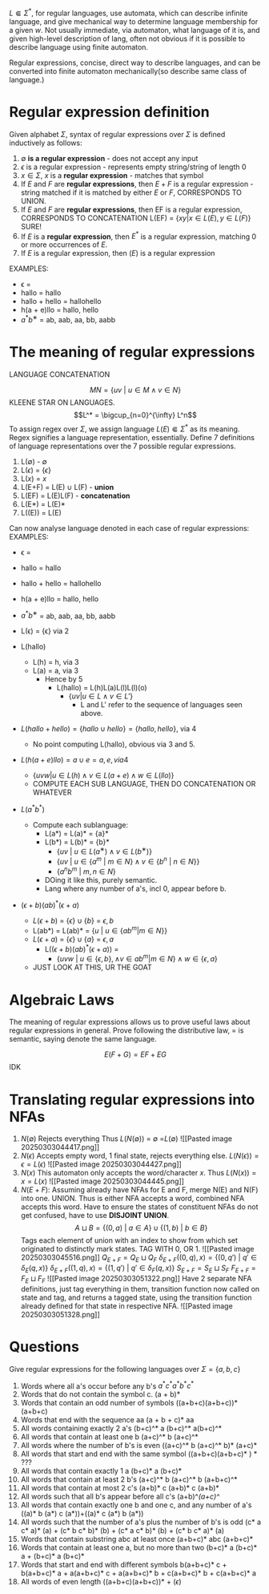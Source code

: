 $L \Subset \Sigma^*$, for regular languages, use automata, which can describe infinite language, and give mechanical way to determine language membership for a given $w$. Not usually immediate, via automaton, what language of it is, and given high-level description of lang, often not obvious if it is possible to describe language using finite automaton.

Regular expressions, concise, direct way to describe languages, and can be converted into finite automaton mechanically(so describe same class of language.)

# Regular expression definition
Given alphabet $\Sigma$, syntax of regular expressions over $\Sigma$ is defined inductively as follows: 
1. $\emptyset$ **is a regular expression** - does not accept any input
2. $\epsilon$ is a regular expression - represents empty string/string of length 0
3. $x \in \Sigma,\ x$ is a **regular expression** - matches that symbol
4. If $E$ and $F$ are **regular expressions**, then $E+F$ is a regular expression - string matched if it is matched by either $E$ or $F$, CORRESPONDS TO UNION.
5. If $E$ and $F$ are **regular expressions**, then EF is a regular expression, CORRESPONDS TO CONCATENATION
	L(EF) = $\{xy | x \in L(E), y \in L(F)\}$ SURE!
6. If $E$ is a **regular expression**, then $E^*$ is a regular expression, matching 0 or more occurrences of $E$.
7. If $E$ is a regular expression, then $(E)$ is a regular expression


EXAMPLES:
- ϵ = 
- hallo = hallo
- hallo + hello = hallohello
- h(a + e)llo = hallo, hello
- $a^*b^∗$ = ab, aab, aa, bb, aabb

# The meaning of regular expressions
LANGUAGE CONCATENATION

$$MN = \{uv \ | \ u \in M \wedge v \in N\}$$
KLEENE STAR ON LANGUAGES.
$$L^* = \bigcup_{n=0}^{\infty} L^n$$
To assign regex over $\Sigma$, we assign language $L(E) \Subset \Sigma^*$ as its meaning. Regex signifies a language representation, essentially. 
Define 7 definitions of language representations over the 7 possible regular expressions.

1. L($\emptyset$) - $\emptyset$
2. L($\epsilon$) = {$\epsilon$}
3. L($x$) = $x$
4. L(E+F) = L(E) $\cup$ L(F) - **union**
5. L(EF) = L(E)L(F) - **concatenation**
6. L(E*) = L(E)*
7. L((E)) = L(E)

Can now analyse language denoted in each case of regular expressions:
EXAMPLES:
- ϵ = 
- hallo = hallo
- hallo + hello = hallohello
- h(a + e)llo = hallo, hello
- $a^*b^∗$ = ab, aab, aa, bb, aabb


-  L(ϵ) = {ϵ} via 2
- L(hallo)
	- L(h) = h, via 3
	- L(a) = a, via 3
		- Hence by 5
			- L(hallo) = L(h)L(a)L(l)L(l)(o)
				- $\{uv | u \in L \wedge v \in L'\}$
					- L and L' refer to the sequence of languages seen above.
- $L(hallo+hello) = \{hallo \cup hello\} = \{hallo, hello\}$, via 4
	- No point computing L(hallo), obvious via 3 and 5.
- $L(h(a+e)llo) = {a \cup e} = {a, e}, via 4$
	- $\{uvw | u \in L(h) \wedge v \in L(a+e) \wedge w \in L(llo)\}$
	- COMPUTE EACH SUB LANGUAGE, THEN DO CONCATENATION OR WHATEVER
- $L(a^*b^*)$ 
	- Compute each sublanguage:
		- L(a*) = L(a)* = {a}*
		- L(b*) = L(b)* = {b}*
			- $\{uv \ | \ u ∈ L(a^∗ ) ∧ v ∈ L(b^∗ )\}$
			- $\{uv \ | \ u ∈ \{a^m \ | \ m ∈ N\} ∧ v ∈ \{b^n \ | \ n ∈ N\}\}$
			- $\{a^nb^m \ | \ m,n \in N\}$
		- DOing it like this, purely semantic.
		- Lang where any number of a's, incl 0, appear before b. 
- $(\epsilon+b)(ab)^*(\epsilon+a)$
	- $L(\epsilon+b)$ = $\{\epsilon\} \cup \{b\}$ = ${\epsilon, b}$
	- L(ab*) = L(ab)* = $\{u \ | \ u \in \{ab^m | m \in N\}\}$ 
	- $L(\epsilon+a)$ = $\{\epsilon\} \cup \{a\}$ = ${\epsilon, a}$
		- L($(\epsilon+b)(ab)^*(\epsilon+a)$) = 
			- $\{uvw \ | \ u \in \{\epsilon, b\}, \wedge v \in {ab^m | m \in N\} \wedge w \in \{\epsilon, a\} }$ 
	- JUST LOOK AT THIS, UR THE GOAT




# Algebraic Laws
The meaning of regular expressions allows us to prove useful laws about regular expressions in general. Prove following the distributive law, = is semantic, saying denote the same language. 

$$E(F+G) = EF + EG$$
IDK



# Translating regular expressions into NFAs

1. $N(\emptyset)$ 
	Rejects everything
	Thus $L(N(\emptyset))$ = $\emptyset$ =$L(\emptyset)$
	![[Pasted image 20250303044417.png]]
2. $N(\epsilon)$
	Accepts empty word, 1 final state, rejects everything else. 
	$L(N(\epsilon)) = {\epsilon} = L(\epsilon)$
	![[Pasted image 20250303044427.png]]
3. $N(x)$
	This automaton only accepts the word/character $x$.
	Thus $L(N(x)) = {x} = L(x)$
	![[Pasted image 20250303044445.png]]
4. $N(E+F):$
	Assuming already have NFAs for E and F, merge N(E) and N(F) into one. UNION. 
	Thus is either NFA accepts a word, combined NFA accepts this word. 
	Have to ensure the states of constituent NFAs do not get confused, have to use **DISJOINT UNION**. 
		$$ A \sqcup B = \{(0,a) \ | \ a \in A\} \cup \{(1,b) \ | \ b \in B\}$$
		Tags each element of union with an index to show from which set originated to distinctly mark states. TAG WITH 0, OR 1.
		![[Pasted image 20250303045516.png]]
		$Q_{E+F} = Q_E \sqcup Q_F$
		$\delta_{E+F}((0,q),x) = \{(0,q') \ | \ q' \in \delta_E(q,x)\}$
		$\delta_{E+F}((1,q),x) = \{(1,q') \ | \ q' \in \delta_F(q,x)\}$ 
		$S_{E+F} = S_E \sqcup S_F$
		$F_{E+F} = F_E \sqcup F_F$
		  ![[Pasted image 20250303051322.png]]
		  Have 2 separate NFA definitions, just tag everything in them, transition function now called on state and tag, and returns a tagged state, using the transition function already defined for that state in respective NFA.
		  ![[Pasted image 20250303051328.png]]
		  






# Questions
Give regular expressions for the following languages over $\Sigma = \{a,b,c\}$ 
1. Words where all a's occur before any b's
	$a^*c^*a^*b^*c^*$ 
2. Words that do not contain the symbol c.
	(a + b)*
3. Words that contain an odd number of symbols
	((a+b+c)(a+b+c))* (a+b+c)
4. Words that end with the sequence aa
	(a + b + c)* aa
5. All words containing exactly 2 a's
	(b+c)^* a (b+c)^* a(b+c)^*
6. All words that contain at least one b
	(a+c)^* b (a+c)^* 
7. All words where the number of b's is even
	((a+c)^* b (a+c)^* b)* (a+c)*
8. All words that start and end with the same symbol
	((a+b+c)(a+b+c)* ) * ???
9. All words that contain exactly 1 a
	(b+c)* a (b+c)*
10. All words that contain at least 2 b's
	(a+c)^* b (a+c)^* b (a+b+c)^*
11. All words that contain at most 2 c's
	(a+b)* c (a+b)* c (a+b)*
12. All words such that all b's appear before all c's
	(a+b)^*(a+c)^*
13. All words that contain exactly one b and one c, and any number of a's
	((a)* b (a*) c (a*))+((a)* c (a*) b (a*))
14. All words such that the number of a's plus the number of b's is odd
	(c* a  c* a)* (a) + (c* b  c* b)* (b) + (c* a  c* b)* (b) + (c* b  c* a)* (a)
15. Words that contain substring abc at least once
	(a+b+c)* abc (a+b+c)*
16. Words that contain at least one a, but no more than two
	(b+c)* a (b+c)* a + (b+c)* a (b+c)* 
17. Words that start and end with different symbols
	b(a+b+c)* c + b(a+b+c)* a + a(a+b+c)* c + a(a+b+c)* b +
	c(a+b+c)* b + c(a+b+c)* a
18. All words of even length
	((a+b+c)(a+b+c))* + ($\epsilon$) 

